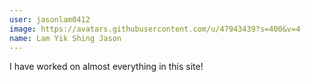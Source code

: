 ```yaml
---
user: jasonlam0412
image: https://avatars.githubusercontent.com/u/47943439?s=400&v=4
name: Lam Yik Shing Jason
---
```

I have worked on almost everything in this site!
